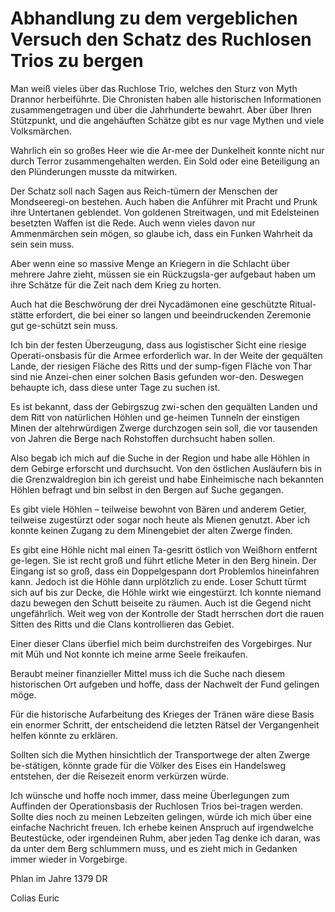 # Abhandlung zu dem vergeblichen Versuch den Schatz des Ruchlosen Trios zu bergen

Man weiß vieles über das Ruchlose Trio, welches den Sturz von Myth Drannor herbeiführte. Die Chronisten haben alle historischen Informationen zusammengetragen und über die Jahrhunderte bewahrt. Aber über Ihren Stützpunkt, und die angehäuften Schätze gibt es nur vage Mythen und viele Volksmärchen.

Wahrlich ein so großes Heer wie die Ar-mee der Dunkelheit konnte nicht nur durch Terror zusammengehalten werden. Ein Sold oder eine Beteiligung an den Plünderungen musste da mitwirken. 

Der Schatz soll nach Sagen aus Reich-tümern der Menschen der Mondseeregi-on bestehen. Auch haben die Anführer mit Pracht und Prunk ihre Untertanen geblendet. Von goldenen Streitwagen, und mit Edelsteinen besetzten Waffen ist die Rede. Auch wenn vieles davon nur Ammenmärchen sein mögen, so glaube ich, dass ein Funken Wahrheit da sein sein muss.

Aber wenn eine so massive Menge an Kriegern in die Schlacht über mehrere Jahre zieht, müssen sie ein Rückzugsla-ger aufgebaut haben um ihre Schätze für die Zeit nach dem Krieg zu horten.

Auch hat die Beschwörung der drei Nycadämonen eine geschützte Ritual-stätte erfordert, die bei einer so langen und beeindruckenden Zeremonie gut ge-schützt sein muss.

Ich bin der festen Überzeugung, dass aus logistischer Sicht eine riesige Operati-onsbasis für die Armee erforderlich war. In der Weite der gequälten Lande, der riesigen Fläche des Ritts und der sump-figen Fläche von Thar sind nie Anzei-chen einer solchen Basis gefunden wor-den. Deswegen behaupte ich, dass diese unter Tage zu suchen ist. 

Es ist bekannt, dass der Gebirgszug zwi-schen den gequälten Landen und dem Ritt von natürlichen Höhlen und ge-heimen Tunneln der einstigen Minen der altehrwürdigen Zwerge durchzogen sein soll, die vor tausenden von Jahren die Berge nach Rohstoffen durchsucht haben sollen. 
 
Also begab ich mich auf die Suche in der Region und habe alle Höhlen in dem Gebirge erforscht und durchsucht. Von den östlichen Ausläufern bis in die Grenzwaldregion bin ich gereist und habe Einheimische nach bekannten Höhlen befragt und bin selbst in  den Bergen auf Suche gegangen.

Es gibt viele Höhlen – teilweise bewohnt von Bären und anderem Getier, teilweise zugestürzt oder sogar noch heute als Mienen genutzt. Aber ich konnte keinen Zugang zu dem Minengebiet der alten Zwerge finden.

Es gibt eine Höhle nicht mal einen Ta-gesritt östlich von Weißhorn entfernt ge-legen. Sie ist recht groß und führt etliche Meter in den Berg hinein. Der Eingang ist so groß, dass ein Doppelgespann dort Problemlos hineinfahren kann. Jedoch ist die Höhle dann urplötzlich zu ende. Loser Schutt türmt sich auf bis zur Decke, die Höhle wirkt wie eingestürzt. Ich konnte niemand dazu bewegen den Schutt beiseite zu räumen. Auch ist die Gegend nicht ungefährlich. Weit weg von der Kontrolle der Stadt herrschen dort die rauen Sitten des Ritts und die Clans kontrollieren das Gebiet.

Einer dieser Clans überfiel mich beim durchstreifen des Vorgebirges. Nur mit Müh und Not konnte ich meine arme Seele freikaufen. 

Beraubt meiner finanzieller Mittel muss ich die Suche nach diesem historischen Ort aufgeben und hoffe, dass der Nachwelt der Fund gelingen möge. 

Für die historische Aufarbeitung des Krieges der Tränen wäre diese Basis ein enormer Schritt, der entscheidend die letzten Rätsel der Vergangenheit helfen könnte zu erklären. 

Sollten sich die  Mythen hinsichtlich der Transportwege der alten Zwerge be-stätigen, könnte grade für die Völker des Eises ein Handelsweg entstehen, der die Reisezeit enorm verkürzen würde.

Ich wünsche und hoffe noch immer, dass meine Überlegungen zum Auffinden der Operationsbasis der Ruchlosen Trios bei-tragen werden. 
Sollte dies noch zu meinen Lebzeiten gelingen, würde ich mich über eine einfache Nachricht freuen. Ich erhebe keinen Anspruch auf irgendwelche Beutestücke, oder irgendeinen Ruhm, aber jeden Tag denke ich daran, was da unter dem Berg schlummern muss, und es zieht mich in Gedanken immer wieder in Vorgebirge.

Phlan im Jahre 1379 DR

Colias Euric
